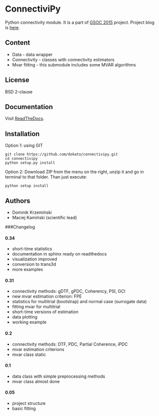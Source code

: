 ConnectiviPy
=========================
Python connectivity module.
It is a part of [GSOC 2015](http://www.google-melange.com/gsoc/project/details/google/gsoc2015/dokato/5649050225344512) project.
Project blog is [here](http://dokato.github.io/connpy-blog/).

## Content

* Data - data wrapper
* Connectivity - classes with connectivity estimators
* Mvar fitting - this submodule includes some MVAR algorithms

## License
BSD 2-clause

## Documentation

Visit [ReadTheDocs](http://connectivipy.readthedocs.org/).

## Installation

Option 1: using GIT

```
git clone https://github.com/dokato/connectivipy.git
cd connectivipy
python setup.py install
```

Option 2: Download ZIP from the menu on the right, unzip it and go
in terminal to that folder. Than just execute:

```
python setup install 
```

## Authors
* Dominik Krzemiński
* Maciej Kamiński (scientific lead)

###Changelog

#### 0.34
* short-time statistics
* documentation in sphinx ready on readthedocs
* visualization improved
* conversion to trans3d
* more examples

#### 0.31
* connectivity methods: gDTF, gPDC, Coherency, PSI, GCI
* new mvar estimation criterion: FPE
* statistics for multitrial (bootstrap) and normal case (surrogate data)
* fitting mvar for multitrial
* short-time versions of estimation
* data plotting
* working example

#### 0.2
* connectivity methods: DTF, PDC, Partial Coherence, iPDC
* mvar estimation criterions
* mvar class static

#### 0.1
* data class with simple preprocessing methods
* mvar class almost done

#### 0.05
* project structure
* basic fitting
